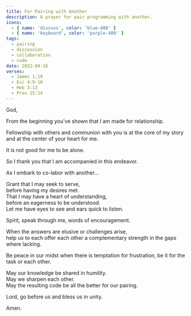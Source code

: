 ```yaml
---
title: For Pairing with Another
description: A prayer for pair programming with another.
icons:
  - { name: 'discuss', color: 'blue-400' }
  - { name: 'keyboard', color: 'purple-400' }
tags:
  - pairing
  - discussion
  - collaboration
  - code
date: 2022-04-16
verses:
  - James 1:19
  - Ecc 4:9-10
  - Heb 3:13
  - Prov 15:14
---
```


God,

From the beginning you've shown that I am made for relationship.

Fellowship with others and communion with you is at the core of my story and at the center of your heart for me.

It is not good for me to be alone.

So I thank you that I am accompanied in this endeavor.

As I embark to co-labor with another...

Grant that I may seek to serve,<br/>
before having my desires met.<br/>
That I may have a heart of understanding,<br/>
before an eagerness to be understood.<br/>
Let me have eyes to see and ears quick to listen.

Spirit, speak through me, words of encouragement.

When the answers are elusive or challenges arise,<br/>
help us to each offer each other a complementary strength in the gaps where lacking.

Be peace in our midst when there is temptation for frustration,
be it for the task or each other.

May our knowledge be shared in humility.<br/>
May we sharpen each other.<br/>
May the resulting code be all the better for our pairing.

Lord, go before us and bless us in unity.

Amen.
